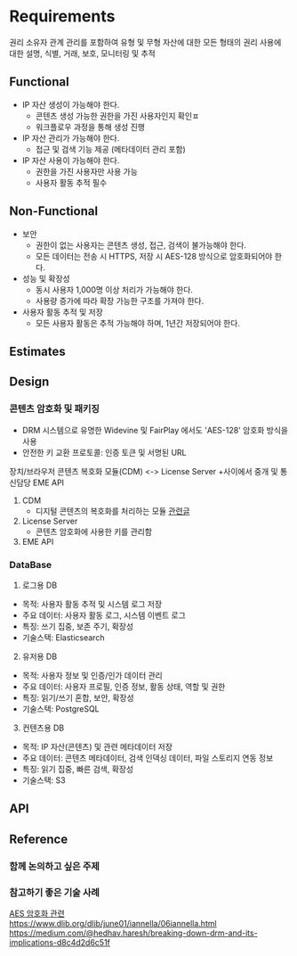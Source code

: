 # Requirements

권리 소유자 관계 관리를 포함하여 유형 및 무형 자산에 대한 모든 형태의 권리 사용에 대한 설명, 식별, 거래, 보호, 모니터링 및 추적

## Functional

- IP 자산 생성이 가능해야 한다.
  - 콘텐츠 생성 가능한 권한을 가진 사용자인지 확인ㅍ
  - 워크플로우 과정을 통해 생성 진행
- IP 자산 관리가 가능해야 한다.
  - 접근 및 검색 기능 제공 (메타데이터 관리 포함)
- IP 자산 사용이 가능해야 한다.
  - 권한을 가진 사용자만 사용 가능
  - 사용자 활동 추적 필수

## Non-Functional

- 보안
  - 권한이 없는 사용자는 콘텐츠 생성, 접근, 검색이 불가능해야 한다.
  - 모든 데이터는 전송 시 HTTPS, 저장 시 AES-128 방식으로 암호화되어야 한다.
- 성능 및 확장성
  - 동시 사용자 1,000명 이상 처리가 가능해야 한다.
  - 사용량 증가에 따라 확장 가능한 구조를 가져야 한다.
- 사용자 활동 추적 및 저장
  - 모든 사용자 활동은 추적 가능해야 하며, 1년간 저장되어야 한다.

## Estimates

## Design

### 콘텐츠 암호화 및 패키징

- DRM 시스템으로 유명한 Widevine 및 FairPlay 에서도 'AES-128' 암호화 방식을 사용
- 안전한 키 교환 프로토콜: 인증 토큰 및 서명된 URL

장치/브라우저 콘텐츠 복호화 모듈(CDM) <-> License Server +사이에서 중개 및 통신담당 EME API

1. CDM
   - 디지털 콘텐츠의 복호화를 처리하는 모듈 [관련글](https://wormwlrm.github.io/2023/03/05/DRM-Contents-on-Web.html)
2. License Server
   - 콘텐츠 암호화에 사용한 키를 관리함
3. EME API

### DataBase

1. 로그용 DB

- 목적: 사용자 활동 추적 및 시스템 로그 저장
- 주요 데이터: 사용자 활동 로그, 시스템 이벤트 로그
- 특징: 쓰기 집중, 보존 주기, 확장성
- 기술스택: Elasticsearch

2. 유저용 DB

- 목적: 사용자 정보 및 인증/인가 데이터 관리
- 주요 데이터: 사용자 프로필, 인증 정보, 활동 상태, 역할 및 권한
- 특징: 읽기/쓰기 혼합, 보안, 확장성
- 기술스택: PostgreSQL

3. 컨텐츠용 DB

- 목적: IP 자산(콘텐츠) 및 관련 메타데이터 저장
- 주요 데이터: 콘텐츠 메타데이터, 검색 인덱싱 데이터, 파일 스토리지 연동 정보
- 특징: 읽기 집중, 빠른 검색, 확장성
- 기술스택: S3

## API

## Reference

### 함께 논의하고 싶은 주제

### 참고하기 좋은 기술 사례

[AES 암호화 관련](https://www.vdocipher.com/blog/2020/11/aes-128-encryption-video-drm-secure/)  
https://www.dlib.org/dlib/june01/iannella/06iannella.html
https://medium.com/@hedhav.haresh/breaking-down-drm-and-its-implications-d8c4d2d6c51f
